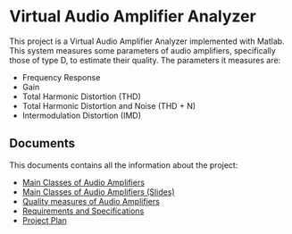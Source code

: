 # Virtual Audio Amplifier Analyzer

This project is a Virtual Audio Amplifier Analyzer implemented with Matlab. This system measures some parameters of audio amplifiers, specifically those of type D, to estimate their quality. The parameters it measures are:
* Frequency Response
* Gain
* Total Harmonic Distortion (THD)
* Total Harmonic Distortion and Noise (THD + N)
* Intermodulation Distortion (IMD)

## Documents
This documents contains all the information about the project:
* [Main Classes of Audio Amplifiers](https://github.com/lauspace/Audiovisual-Project/blob/master/Documents/Audio%20Amplifiers%20Clases.pdf)
* [Main Classes of Audio Amplifiers (Slides)]()
* [Quality measures of Audio Amplifiers]()
* [Requirements and Specifications]() 
* [Project Plan]()
